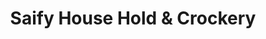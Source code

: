 ---
title: "Saify House Hold & Crockery"
url: /karachi/saify-house-hold-and-crockery/
shop: shop
---